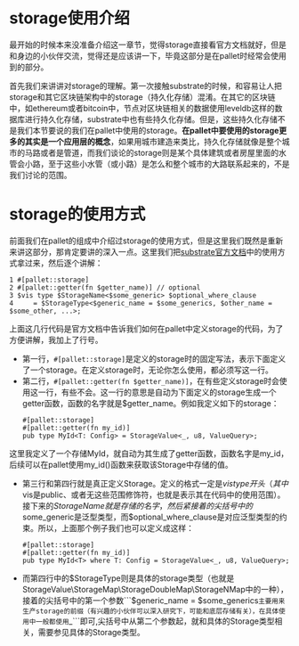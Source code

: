 # storage使用介绍
最开始的时候本来没准备介绍这一章节，觉得storage直接看官方文档就好，但是和身边的小伙伴交流，觉得还是应该讲一下，毕竟这部分是在pallet时经常会使用到的部分。

首先我们来讲讲对storage的理解。第一次接触substrate的时候，和容易让人把storage和其它区块链架构中的storage（持久化存储）混淆。在其它的区块链中，如ethereum或者bitcoin中，节点对区块链相关的数据使用leveldb这样的数据库进行持久化存储，substrate中也有些持久化存储。但是，这些持久化存储不是我们本节要说的我们在pallet中使用的storage。**在pallet中要使用的storage更多的其实是一个应用层的概念**，如果用城市建造来类比，持久化存储就像是整个城市的马路或者是管道，而我们谈论的storage则是某个具体建筑或者房屋里面的水管会小路，至于这些小水管（或小路）是怎么和整个城市的大路联系起来的，不是我们讨论的范围。

# storage的使用方式
前面我们在pallet的组成中介绍过storage的使用方式，但是这里我们既然是重新来讲这部分，那肯定要讲的深入一点。这里我们把[substrate官方文档](https://docs.substrate.io/rustdocs/latest/frame_support/attr.pallet.html#storage-palletstorage-optional)中的使用方式拿过来，然后逐个讲解：
```
1 #[pallet::storage]
2 #[pallet::getter(fn $getter_name)] // optional
3 $vis type $StorageName<$some_generic> $optional_where_clause
4	  = $StorageType<$generic_name = $some_generics, $other_name = $some_other, ...>;
```
上面这几行代码是官方文档中告诉我们如何在pallet中定义storage的代码，为了方便讲解，我加上了行号。

* 第一行，```#[pallet::storage]```是定义的storage时的固定写法，表示下面定义了一个storage。在定义storage时，无论你怎么使用，都必须写这一行。
* 第二行，```#[pallet::getter(fn $getter_name)]```，在有些定义storage时会使用这一行，有些不会。这一行的意思是自动为下面定义的storage生成一个getter函数，函数的名字就是$getter_name。例如我定义如下的storage：
	```
	#[pallet::storage]
	#[pallet::getter(fn my_id)]
	pub type MyId<T: Config> = StorageValue<_, u8, ValueQuery>;
	```
 这里我定义了一个存储MyId，就自动为其生成了getter函数，函数名字是my_id，后续可以在pallet使用my_id()函数来获取该Storage中存储的值。
* 第三行和第四行就是真正定义Storage。定义的格式一定是$vis type开头（其中$vis是public、或者无这些范围修饰符，也就是表示其在代码中的使用范围）。接下来的$StorageName就是存储的名字，然后紧接着的尖括号中的$some_generic是泛型类型，而$optional_where_clause是对应泛型类型的约束。所以，上面那个例子我们也可以定义成这样：
	```
	#[pallet::storage]
	#[pallet::getter(fn my_id)]
	pub type MyId<T> where T: Config = StorageValue<_, u8, ValueQuery>;
	```
* 而第四行中的$StorageType则是具体的storage类型（也就是StorageValue\StorageMap\StorageDoubleMap\StorageNMap中的一种），接着的尖括号中的第一个参数```$generic_name = $some_generics```主要用来生产storage的前缀（有兴趣的小伙伴可以深入研究下，可能和底层存储有关），在具体使用中一般都使用```_```即可,尖括号中从第二个参数起，就和具体的Storage类型相关，需要参见具体的Storage类型。

# 

